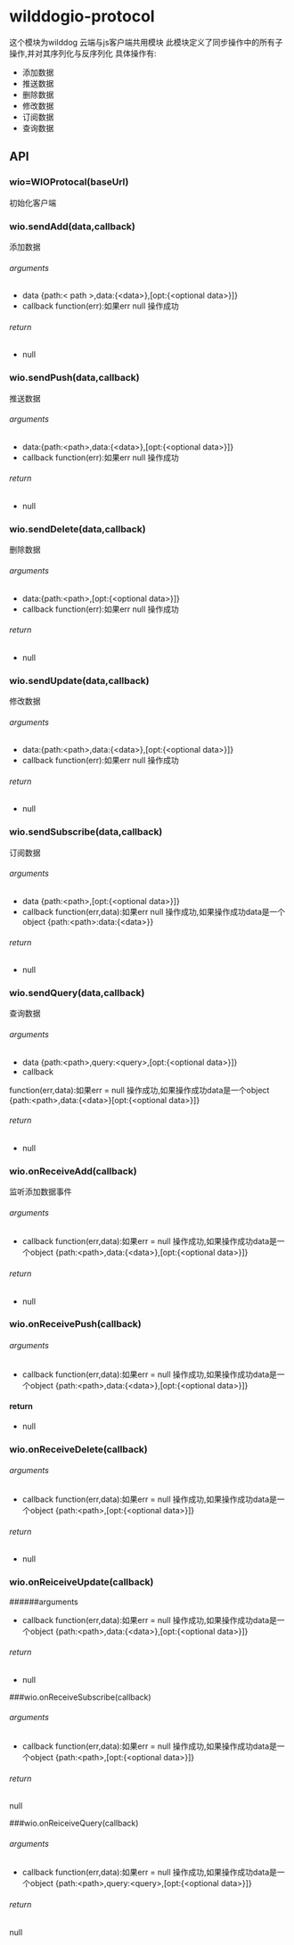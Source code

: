 # wilddogio-protocol
这个模块为wilddog 云端与js客户端共用模块
此模块定义了同步操作中的所有子操作,并对其序列化与反序列化
具体操作有:
* 添加数据
* 推送数据
* 删除数据
* 修改数据
* 订阅数据
* 查询数据

## API


### wio=WIOProtocal(baseUrl)
初始化客户端

### wio.sendAdd(data,callback)
添加数据
###### arguments
* data
{path:&lt; path &gt;,data:{&lt;data&gt;},[opt:{&lt;optional data&gt;}]}
* callback
function(err):如果err null 操作成功

###### return
* null

### wio.sendPush(data,callback)
推送数据

###### arguments
* data:{path:&lt;path&gt;,data:{&lt;data&gt;},[opt:{&lt;optional data&gt;}]}
* callback
function(err):如果err null 操作成功

###### return
* null

### wio.sendDelete(data,callback)
删除数据

###### arguments
* data:{path:&lt;path&gt;,[opt:{&lt;optional data&gt;}]}
* callback
function(err):如果err null 操作成功

###### return
* null

### wio.sendUpdate(data,callback)
修改数据

###### arguments
* data:{path:&lt;path&gt;,data:{&lt;data&gt;},[opt:{&lt;optional data&gt;}]}
* callback
function(err):如果err null 操作成功

###### return
* null

### wio.sendSubscribe(data,callback)
订阅数据

###### arguments
* data
{path:&lt;path&gt;,[opt:{&lt;optional data&gt;}]}
* callback
function(err,data):如果err null 操作成功,如果操作成功data是一个object {path:&lt;path&gt;:data:{&lt;data&gt;}}

###### return
* null

### wio.sendQuery(data,callback)
查询数据

###### arguments
* data
{path:&lt;path&gt;,query:&lt;query&gt;,[opt:{&lt;optional data&gt;}]}
* callback

function(err,data):如果err = null 操作成功,如果操作成功data是一个object {path:&lt;path&gt;,data:{&lt;data&gt;}[opt:{&lt;optional data&gt;}]}

###### return
* null

### wio.onReceiveAdd(callback)
监听添加数据事件

###### arguments
* callback
function(err,data):如果err = null 操作成功,如果操作成功data是一个object {path:&lt;path&gt;,data:{&lt;data&gt;},[opt:{&lt;optional data&gt;}]}

###### return
* null

### wio.onReceivePush(callback)

###### arguments
* callback
function(err,data):如果err = null 操作成功,如果操作成功data是一个object {path:&lt;path&gt;,data:{&lt;data&gt;},[opt:{&lt;optional data&gt;}]}

#### return
* null

### wio.onReceiveDelete(callback)

###### arguments
* callback
function(err,data):如果err = null 操作成功,如果操作成功data是一个object {path:&lt;path&gt;,[opt:{&lt;optional data&gt;}]}

###### return
* null

### wio.onReiceiveUpdate(callback)

######arguments
* callback
function(err,data):如果err = null 操作成功,如果操作成功data是一个object {path:&lt;path&gt;,data:{&lt;data&gt;},[opt:{&lt;optional data&gt;}]}

###### return 
* null

###wio.onReceiveSubscribe(callback)

###### arguments
* callback
function(err,data):如果err = null 操作成功,如果操作成功data是一个object {path:&lt;path&gt;,[opt:{&lt;optional data&gt;}]}

###### return
null

###wio.onReiceiveQuery(callback)

###### arguments
* callback
function(err,data):如果err = null 操作成功,如果操作成功data是一个object {path:&lt;path&gt;,query:&lt;query&gt;,[opt:{&lt;optional data&gt;}]}
###### return 
null




